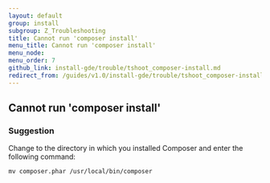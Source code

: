 ```yaml
---
layout: default
group: install
subgroup: Z_Troubleshooting
title: Cannot run 'composer install'
menu_title: Cannot run 'composer install'
menu_node: 
menu_order: 7
github_link: install-gde/trouble/tshoot_composer-install.md
redirect_from: /guides/v1.0/install-gde/trouble/tshoot_composer-install.html
---
```



<h2 id="install-trouble-composer-install">Cannot run 'composer install'</h2>

### Suggestion

Change to the directory in which you installed Composer and enter the following command:

`mv composer.phar /usr/local/bin/composer`

